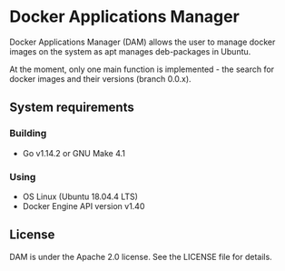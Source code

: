 # Docker Applications Manager
Docker Applications Manager (DAM) allows the user to manage docker images on the system
as apt manages deb-packages in Ubuntu.

At the moment, only one main function is implemented - 
the search for docker images and their versions (branch 0.0.x).

## System requirements
### Building
- Go v1.14.2 or GNU Make 4.1
### Using
- OS Linux (Ubuntu 18.04.4 LTS)
- Docker Engine API version v1.40

## License
DAM is under the Apache 2.0 license. See the LICENSE file for details.
